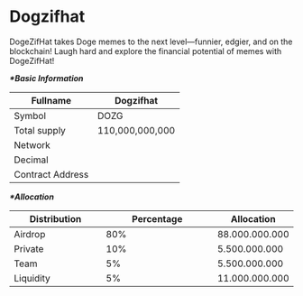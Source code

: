 # Dogzifhat

DogeZifHat takes Doge memes to the next level—funnier, edgier, and on the blockchain! Laugh hard and explore the financial potential of memes with DogeZifHat!

_**\*Basic Information**_

| Fullname         | Dogzifhat       |
| ---------------- | --------------- |
| Symbol           | DOZG            |
| Total supply     | 110,000,000,000 |
| Network          |                 |
| Decimal          |                 |
| Contract Address |                 |

_**\*Allocation**_

<table><thead><tr><th width="159">Distribution</th><th width="201">Percentage</th><th>Allocation</th></tr></thead><tbody><tr><td>Airdrop</td><td>80%</td><td>88.000.000.000</td></tr><tr><td>Private</td><td>10%</td><td>5.500.000.000</td></tr><tr><td>Team</td><td>5%</td><td>5.500.000.000</td></tr><tr><td>Liquidity</td><td>5%</td><td>11.000.000.000</td></tr></tbody></table>
